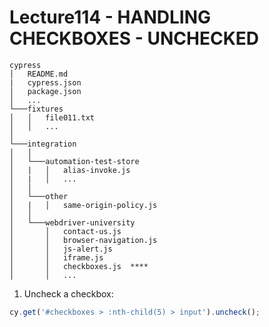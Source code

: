 # Lecture114 - HANDLING CHECKBOXES - UNCHECKED

```
cypress
│   README.md
|   cypress.json
│   package.json    
│   ...
└───fixtures
│   │   file011.txt
│   │   ...
│   
└───integration
│   │   
│   └───automation-test-store
│   |   │   alias-invoke.js
│   |   │   ...
│   │   
│   └───other
│   |   │   same-origin-policy.js
│   │ 
│   └───webdriver-university
│       │   contact-us.js
│       │   browser-navigation.js  
│       │   js-alert.js  
│       │   iframe.js  
│       │   checkboxes.js  ****
│       │   ...
```

1. Uncheck a checkbox:
```javascript
cy.get('#checkboxes > :nth-child(5) > input').uncheck();
```